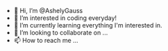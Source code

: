 - 👋 Hi, I’m @AshelyGauss
- 👀 I’m interested in coding everyday!
- 🌱 I’m currently learning everything I'm interested in.
- 💞️ I’m looking to collaborate on ...
- 📫 How to reach me ...

<!---
AshelyGauss/AshelyGauss is a ✨ special ✨ repository because its `README.md` (this file) appears on your GitHub profile.
You can click the Preview link to take a look at your changes.
--->
